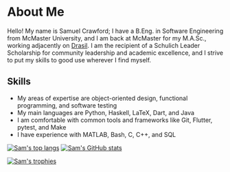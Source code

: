 # About Me

Hello! My name is Samuel Crawford; I have a B.Eng. in Software Engineering from McMaster University, and I am back at McMaster for my M.A.Sc., working adjacently on [Drasil](https://github.com/JacquesCarette/Drasil). I am the recipient of a Schulich Leader Scholarship for community leadership and academic excellence, and I strive to put my skills to good use wherever I find myself. 

## Skills
- My areas of expertise are object-oriented design, functional programming, and software testing
- My main languages are Python, Haskell, LaTeX, Dart, and Java
- I am comfortable with common tools and frameworks like Git, Flutter, pytest, and Make
- I have experience with MATLAB, Bash, C, C++, and SQL

[![Sam's top langs](https://github-readme-stats-sam-crawfords-projects.vercel.app/api/top-langs/?username=samm82&layout=compact&theme=transparent&hide=javascript,cmake&hide_border=true&custom_title=My%20Top%20Languages&langs_count=8)](https://github.com/anuraghazra/github-readme-stats) [![Sam's GitHub stats](https://github-readme-stats-sam-crawfords-projects.vercel.app/api?username=samm82&hide=stars&show=reviews,prs_merged_percentage&show_icons=true&theme=transparent&hide_border=true&custom_title=My%20GitHub%20Stats)](https://github.com/anuraghazra/github-readme-stats)

[![Sam's trophies](https://github-profile-trophy.vercel.app/?username=samm82&rank=-C&theme=gitdimmed&margin-w=5&no-frame=true)](https://github.com/ryo-ma/github-profile-trophy)

<!--
**samm82/samm82** is a ✨ _special_ ✨ repository because its `README.md` (this file) appears on your GitHub profile.

Here are some ideas to get you started:

- 🔭 I’m currently working on ...
- 🌱 I’m currently learning ...
- 👯 I’m looking to collaborate on ...
- 🤔 I’m looking for help with ...
- 💬 Ask me about ...
- 📫 How to reach me: ...
- 😄 Pronouns: ...
- ⚡ Fun fact: ...
-->
